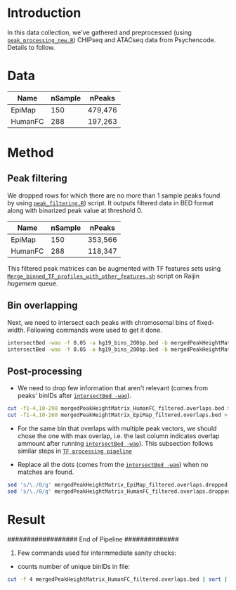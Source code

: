 # Introduction
In this data collection, we've gathered and preprocessed (using [```peak_processing_new.R```](https://github.com/Akmazad/deepBrain/blob/master/Data%20Processing/Psychencode_June2019/peak_processing_new.R)) CHIPseq and ATACseq data from Psychencode. Details to follow.
# Data
|Name|nSample|nPeaks|
|---|---|---|
|EpiMap|150|479,476|
|HumanFC|288|197,263|

# Method
## Peak filtering
We dropped rows for which there are no more than 1 sample peaks found by using [```peak_filtering.R```](https://github.com/Akmazad/deepBrain/blob/master/Data%20Processing/Psychencode_June2019/peak_filtering.R)) script. It outputs filtered data in BED format along with binarized peak value at threshold 0.

|Name|nSample|nPeaks|
|---|---|---|
|EpiMap|150|353,566|
|HumanFC|288|118,347|

This filtered peak matrices can be augmented with TF features sets using [```Merge_binned_TF_profiles_with_other_features.sh```](https://github.com/Akmazad/deepBrain/blob/master/Data%20Processing/RNA-seq/Merge_binned_TF_profiles_with_other_features.sh) script on Raijin *hugemem* queue.

## Bin overlapping
Next, we need to intersect each peaks with chromosomal bins of fixed-width. Following commands were used to get it done.

```sh
intersectBed -wao -f 0.05 -a hg19_bins_200bp.bed -b mergedPeakHeightMatrix_HumanFC_filtered.bed > mergedPeakHeightMatr.overlaps.bed
intersectBed -wao -f 0.05 -a hg19_bins_200bp.bed -b mergedPeakHeightMatrix_EpiMap_filtered.bed > mergedPeakHeightMatrix_EpiMap_filtered.overlaps.bed
```
## Post-processing
- We need to drop few information that aren't relevant (comes from peaks' binIDs after [```intersectBed -wao```](https://bedtools.readthedocs.io/en/latest/content/tools/intersect.html)).
```sh
cut -f1-4,10-298 mergedPeakHeightMatrix_HumanFC_filtered.overlaps.bed > mergedPeakHeightMatrix_HumanFC_filtered.overlaps.dropped.bed
cut -f1-4,10-160 mergedPeakHeightMatrix_EpiMap_filtered.overlaps.bed > mergedPeakHeightMatrix_EpiMap_filtered.overlaps.dropped.bed
```
- For the same bin that overlaps with multiple peak vectors, we should chose the one with max overlap, i.e. the last column indicates overlap ammount after running [```intersectBed -wao```](https://bedtools.readthedocs.io/en/latest/content/tools/intersect.html)). This subsection follows similar steps in [```TF processing pipeline```](https://github.com/Akmazad/deepBrain/blob/master/Data%20Processing/README.md#27-filter-similar-overlapping-bins-with-the-max-overlap-size-last-column)

- Replace all the dots (comes from the [```intersectBed -wao```](https://bedtools.readthedocs.io/en/latest/content/tools/intersect.html)) when no matches are found.
```sh
sed 's/\./0/g' mergedPeakHeightMatrix_EpiMap_filtered.overlaps.dropped.bed > mergedPeakHeightMatrix_EpiMap_filtered.overlaps.dropped.fixed.bed
sed 's/\./0/g' mergedPeakHeightMatrix_HumanFC_filtered.overlaps.dropped.bed > mergedPeakHeightMatrix_HumanFC_filtered.overlaps.dropped.fixed.bed
```
# Result




################## End of Pipeline ##############
1) Few commands used for intermmediate sanity checks:
- counts number of unique binIDs in file:
```sh
cut -f 4 mergedPeakHeightMatrix_HumanFC_filtered.overlaps.bed | sort | uniq | wc -l
```

